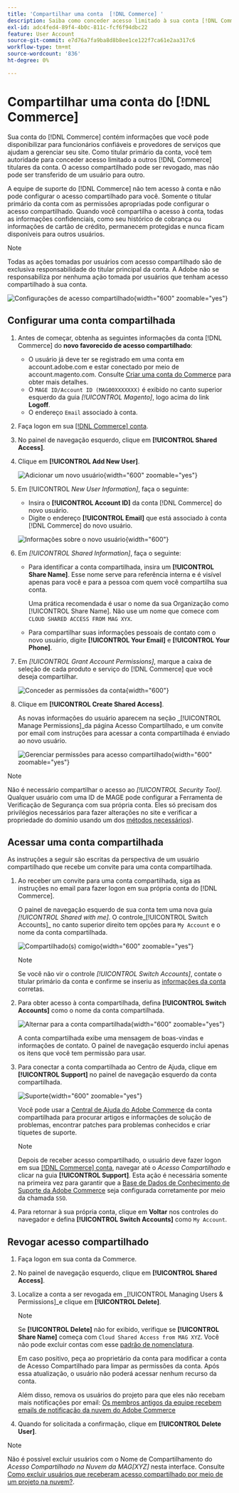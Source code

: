 ```yaml
---
title: 'Compartilhar uma conta  [!DNL Commerce] '
description: Saiba como conceder acesso limitado à sua conta [!DNL Commerce] para outros [!DNL Commerce] titulares da conta.
exl-id: adc4fed4-89f4-4b0c-811c-fcf6f94dbc22
feature: User Account
source-git-commit: e7d76a7fa9ba8d8b8ee1ce122f7ca61e2aa317c6
workflow-type: tm+mt
source-wordcount: '836'
ht-degree: 0%

---
```


# Compartilhar uma conta do [!DNL Commerce]

Sua conta do [!DNL Commerce] contém informações que você pode disponibilizar para funcionários confiáveis e provedores de serviços que ajudam a gerenciar seu site. Como titular primário da conta, você tem autoridade para conceder acesso limitado a outros [!DNL Commerce] titulares da conta. O acesso compartilhado pode ser revogado, mas não pode ser transferido de um usuário para outro.

A equipe de suporte do [!DNL Commerce] não tem acesso à conta e não pode configurar o acesso compartilhado para você. Somente o titular primário da conta com as permissões apropriadas pode configurar o acesso compartilhado. Quando você compartilha o acesso à conta, todas as informações confidenciais, como seu histórico de cobrança ou informações de cartão de crédito, permanecem protegidas e nunca ficam disponíveis para outros usuários.

>[!NOTE]
>
>Todas as ações tomadas por usuários com acesso compartilhado são de exclusiva responsabilidade do titular principal da conta. A Adobe não se responsabiliza por nenhuma ação tomada por usuários que tenham acesso compartilhado à sua conta.

![Configurações de acesso compartilhado](./assets/shared-access.png){width="600" zoomable="yes"}

## Configurar uma conta compartilhada

1. Antes de começar, obtenha as seguintes informações da conta [!DNL Commerce] do **novo favorecido de acesso compartilhado**:

   - O usuário já deve ter se registrado em uma conta em account.adobe.com e estar conectado por meio de account.magento.com. Consulte [Criar uma conta do Commerce](https://experienceleague.adobe.com/en/docs/commerce-admin/start/commerce-account/commerce-account-create#create-a-commerce-account) para obter mais detalhes.
   - O `MAGE ID/Account ID (MAG00XXXXXXX)` é exibido no canto superior esquerdo da guia _[!UICONTROL Magento]_, logo acima do link **Logoff**.
   - O endereço `Email` associado à conta.

1. Faça logon em sua [[!DNL Commerce] conta](commerce-account-create.md).

1. No painel de navegação esquerdo, clique em **[!UICONTROL Shared Access]**.

1. Clique em **[!UICONTROL Add New User]**.

   ![Adicionar um novo usuário](./assets/shared-access-add.png){width="600" zoomable="yes"}

1. Em [!UICONTROL _New User Information]_, faça o seguinte:

   - Insira o **[!UICONTROL Account ID]** da conta [!DNL Commerce] do novo usuário.
   - Digite o endereço **[!UICONTROL Email]** que está associado à conta [!DNL Commerce] do novo usuário.

   ![Informações sobre o novo usuário](./assets/shared-new-user.png){width="600"}

1. Em _[!UICONTROL Shared Information]_, faça o seguinte:

   - Para identificar a conta compartilhada, insira um **[!UICONTROL Share Name]**. Esse nome serve para referência interna e é visível apenas para você e para a pessoa com quem você compartilha sua conta.

     Uma prática recomendada é usar o nome da sua Organização como [!UICONTROL Share Name]. Não use um nome que comece com `CLOUD SHARED ACCESS FROM MAG XYX`.
   - Para compartilhar suas informações pessoais de contato com o novo usuário, digite **[!UICONTROL Your Email]** e **[!UICONTROL Your Phone]**.

1. Em _[!UICONTROL Grant Account Permissions]_, marque a caixa de seleção de cada produto e serviço do [!DNL Commerce] que você deseja compartilhar.

   ![Conceder as permissões da conta](./assets/shared-permissions.png){width="600"}

1. Clique em **[!UICONTROL Create Shared Access]**.

   As novas informações do usuário aparecem na seção _[!UICONTROL Manage Permissions]_da página Acesso Compartilhado, e um convite por email com instruções para acessar a conta compartilhada é enviado ao novo usuário.

   ![Gerenciar permissões para acesso compartilhado](./assets/shared-manage-permissions.png){width="600" zoomable="yes"}

>[!NOTE]
>
>Não é necessário compartilhar o acesso ao _[!UICONTROL Security Tool]_. Qualquer usuário com uma ID de MAGE pode configurar a Ferramenta de Verificação de Segurança com sua própria conta. Eles só precisam dos privilégios necessários para fazer alterações no site e verificar a propriedade do domínio usando um dos [métodos necessários](https://experienceleague.adobe.com/en/docs/commerce-admin/systems/security/security-scan)).

## Acessar uma conta compartilhada

As instruções a seguir são escritas da perspectiva de um usuário compartilhado que recebe um convite para uma conta compartilhada.

1. Ao receber um convite para uma conta compartilhada, siga as instruções no email para fazer logon em sua própria conta do [!DNL Commerce].

   O painel de navegação esquerdo de sua conta tem uma nova guia _[!UICONTROL Shared with me]_. O controle_[!UICONTROL Switch Accounts]_ no canto superior direito tem opções para `My Account` e o nome da conta compartilhada.

   ![Compartilhado(s) comigo](./assets/shared-with-me.png){width="600" zoomable="yes"}

   >[!NOTE]
   >
   >   Se você não vir o controle _[!UICONTROL Switch Accounts]_, contate o titular primário da conta e confirme se inseriu as [informações da conta](#set-up-a-shared-account) corretas.


1. Para obter acesso à conta compartilhada, defina **[!UICONTROL Switch Accounts]** como o nome da conta compartilhada.

   ![Alternar para a conta compartilhada](./assets/shared-switch.png){width="600" zoomable="yes"}

   A conta compartilhada exibe uma mensagem de boas-vindas e informações de contato. O painel de navegação esquerdo inclui apenas os itens que você tem permissão para usar.

1. Para conectar a conta compartilhada ao Centro de Ajuda, clique em **[!UICONTROL Support]** no painel de navegação esquerdo da conta compartilhada.

   ![Suporte](./assets/shared-support.png){width="600" zoomable="yes"}

   Você pode usar a [Central de Ajuda do Adobe Commerce](https://experienceleague.adobe.com/en/docs/commerce-knowledge-base/kb/overview) da conta compartilhada para procurar artigos e informações de solução de problemas, encontrar patches para problemas conhecidos e criar tíquetes de suporte.

   >[!NOTE]
   >
   >Depois de receber acesso compartilhado, o usuário deve fazer logon em sua [[!DNL Commerce] conta](https://account.magento.com/customer/account/login), navegar até o _Acesso Compartilhado_ e clicar na guia **[!UICONTROL Support]**. Esta ação é necessária somente na primeira vez para garantir que a [Base de Dados de Conhecimento de Suporte da Adobe Commerce](https://experienceleague.adobe.com/en/docs/commerce-knowledge-base/kb/overview) seja configurada corretamente por meio da chamada `SSO`.

1. Para retornar à sua própria conta, clique em **Voltar** nos controles do navegador e defina **[!UICONTROL Switch Accounts]** como `My Account`.

## Revogar acesso compartilhado

1. Faça logon em sua conta da Commerce.

1. No painel de navegação esquerdo, clique em **[!UICONTROL Shared Access]**.

1. Localize a conta a ser revogada em _[!UICONTROL Managing Users & Permissions]_e clique em **[!UICONTROL Delete]**.

   >[!NOTE]
   >
   > Se **[!UICONTROL Delete]** não for exibido, verifique se **[!UICONTROL Share Name]** começa com `Cloud Shared Access from MAG XYZ`. Você não pode excluir contas com esse [padrão de nomenclatura](https://experienceleague.adobe.com/en/docs/commerce-knowledge-base/kb/help-center-guide/magento-help-center-user-guide#remove-cloud-shared-access-users).
   > 
   > Em caso positivo, peça ao proprietário da conta para modificar a conta de Acesso Compartilhado para limpar as permissões da conta. Após essa atualização, o usuário não poderá acessar nenhum recurso da conta.
   >
   > Além disso, remova os usuários do projeto para que eles não recebam mais notificações por email: [Os membros antigos da equipe recebem emails de notificação da nuvem do Adobe Commerce](https://experienceleague.adobe.com/en/docs/commerce-knowledge-base/kb/troubleshooting/miscellaneous/former-teammembers-receive-cloud-notification-emails)


1. Quando for solicitada a confirmação, clique em **[!UICONTROL Delete User]**.

>[!NOTE]
>
>Não é possível excluir usuários com o Nome de Compartilhamento do _Acesso Compartilhado na Nuvem da MAG[XYZ]_ nesta interface. Consulte [Como excluir usuários que receberam acesso compartilhado por meio de um projeto na nuvem?](https://experienceleague.adobe.com/en/docs/commerce-knowledge-base/kb/troubleshooting/miscellaneous/shared-access-troubleshooting).
